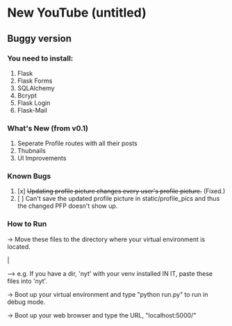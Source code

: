 # New YouTube (untitled)

## Buggy version
### You need to install:
1. Flask 
2. Flask Forms 
3. SQLAlchemy 
4. Bcrypt 
5. Flask Login 
6. Flask-Mail

### What's New (from v0.1)
1. Seperate Profile routes with all their posts
2. Thubnails
3. UI Improvements

### Known Bugs
1. [x] ~~Updating profile picture changes every user's profile picture.~~ (Fixed.)
2. [ ] Can't save the updated profile picture in static/profile_pics and thus the changed PFP doesn't show up.

### How to Run
-> Move these files to the directory where your virtual environment is located.

  |
  
  --> e.g. If you have a dir, 'nyt' with your venv installed IN IT, paste these files into 'nyt'.
  
-> Boot up your virtual environment and type "python run.py" to run in debug mode.

-> Boot up your web browser and type the URL, "localhost:5000/"

